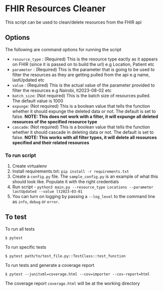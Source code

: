 # FHIR Resources Cleaner

This script can be used to clean/delete resources from the FHIR api

## Options
The following are command options for running the script

* `resource_type` : (Required) This is the resource type eactly as it appears on FHIR (since it is passed on to build the url) e.g Location, Patient etc
* `parameter` : (Required) This is the parameter that is going to be used to filter the resources as they are getting pulled from the api e.g name, lastUpdated etc
* `value` : (Required) This is the actual value of the parameter provided to filter the resources e.g Nairobi, lt2023-08-02 etc
* `batch_size`: (Not required) This is the batch size of resources pulled. The default value is 1000
* `expunge`: (Not required) This is a boolean value that tells the function whether it should expunge the deleted data or not. The default is set to false. __NOTE: This does not work with a filter, it will expunge all deleted resources of the specified resource type__
* `cascade`: (Not required) This is a boolean value that tells the function whether it should cascade in deleting data or not. The default is set to false. __NOTE: This works with all filter types, it will delete all resources specified and their related resources__

### To run script
1. Create virtualenv
2. Install requirements.txt: `pip install -r requirements.txt`
3. Create a `config.py` file. The `sample_config.py` is an example  of what this should look like. Populate it with the right credentials
4. Run script - `python3 main.py --resource_type Locations --parameter lastUpdated --value lt2023-03-01`
5. You can turn on logging by passing a `--log_level` to the command line as `info`, `debug` or `error`. 

## To test

To run all tests
```console
$ pytest
```
To run specific tests
```console
$ pytest path/to/test_file.py::TestClass::test_function
```

To run tests and generate a coverage report
```console
$ pytest --junitxml=coverage.html --cov=importer --cov-report=html
```
The coverage report `coverage.html` will be at the working directory